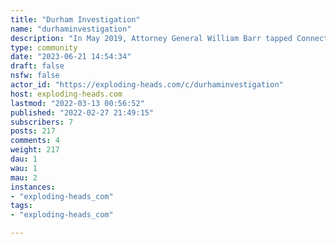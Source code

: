 ```yaml
---
title: "Durham Investigation" 
name: "durhaminvestigation"
description: "In May 2019, Attorney General William Barr tapped Connecticut’s U.S. Attorney John Durham to look into issues related to the origins of the FBI’s Trump-Russia investigation. Durham is a longtime federal prosecutor in Connecticut known for leading organized crime and public corruption cases. In 2008, Attorney General Michael Mukasey tasked Durham with investigating the CIA’s destruction of interrogation videotapes. A year later, Attorney General Eric Holder expanded Durham’s mandate to examine CIA torture allegations.In May 2019, Attorney General William Barr tapped Connecticut’s U.S. Attorney John Durham to look into issues related to the origins of the FBI’s Trump-Russia investigation. Now, Durham is conducting a comprehensive global probe of the U.S. government’s investigation of the Trump Campaign’s connections with Russia. The investigation covers pre- and post-election matters, and reportedly has come to include the unmasking of former national security adviser Michael Flynn, and the basis for the intelligence community’s assessment that Russia tried to help Donald Trump win the election in 2016.Source: https://www.lawfareblog.com/durham-investigation-what-we-know-and-what-it-means"
type: community
date: "2023-06-21 14:54:34"
draft: false
nsfw: false
actor_id: "https://exploding-heads.com/c/durhaminvestigation"
host: exploding-heads.com
lastmod: "2022-03-13 00:56:52"
published: "2022-02-27 21:49:15"
subscribers: 7
posts: 217
comments: 4
weight: 217
dau: 1
wau: 1
mau: 2
instances:
- "exploding-heads_com"
tags: 
- "exploding-heads_com"

---
```

